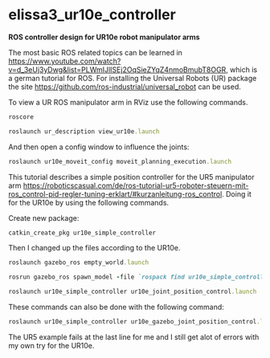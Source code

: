 # elissa3_ur10e_controller
**ROS controller design for UR10e robot manipulator arms**

The most basic ROS related topics can be learned in https://www.youtube.com/watch?v=d_3eUj3yDwg&list=PLWmIJlISEj2OqSieZYqZ4nmoBmubT8OGR, which is a german tutorial for ROS.
For installing the Universal Robots (UR) package the site https://github.com/ros-industrial/universal_robot can be used.

To view a UR ROS manipulator arm in RViz use the following commands.

```ruby
roscore
```
```ruby
roslaunch ur_description view_ur10e.launch
```
And then open a config window to influence the joints:
```ruby
roslaunch ur10e_moveit_config moveit_planning_execution.launch
```

This tutorial describes a simple position controller for the UR5 manipulator arm https://roboticscasual.com/de/ros-tutorial-ur5-roboter-steuern-mit-ros_control-pid-regler-tuning-erklart/#kurzanleitung-ros_control. Doing it for the UR10e by using the following commands.

Create new package:
```ruby
catkin_create_pkg ur10e_simple_controller
```
Then I changed up the files according to the UR10e.
```ruby
roslaunch gazebo_ros empty_world.launch
```
```ruby
rosrun gazebo_ros spawn_model -file `rospack find ur10e_simple_controller`/urdf/ur10e_control.urdf -urdf -x 0 -y 0 -z 0.1 -model ur10e
```
```ruby
roslaunch ur10e_simple_controller ur10e_joint_position_control.launch
```
These commands can also be done with the following command:

```ruby
roslaunch ur10e_simple_controller ur10e_gazebo_joint_position_control.launch
```

The UR5 example fails at the last line for me and I still get alot of errors with my own try for the UR10e.

